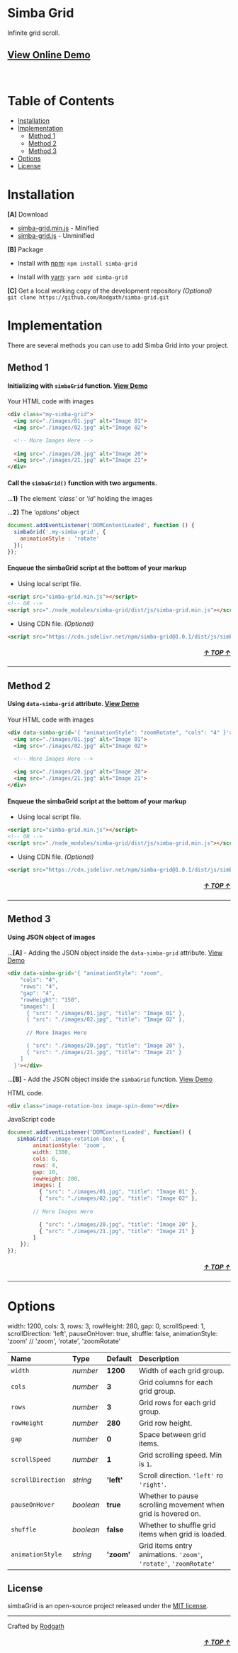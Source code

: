 <div id="top"></div>

# Simba Grid

Infinite grid scroll.

## [View Online Demo](https://rodgath.github.io/simba-grid/demo/)

<br>

# Table of Contents

- [Installation](#installation)
- [Implementation](#implementation)
  - [Method 1](#method-1)
  - [Method 2](#method-2)
  - [Method 3](#method-3)
- [Options](#options)
- [License](#license)

# Installation

**[A]** Download 

+ [simba-grid.min.js](https://unpkg.com/simba-grid@1.0.1/dist/js/simba-grid.min.js) - Minified
+ [simba-grid.js](https://unpkg.com/simba-grid@1.0.1/dist/js/simba-grid.min.js) - Unminified

**[B]** Package

+ Install with [npm](https://www.npmjs.com/package/simba-grid): `npm install simba-grid` 
* Install with [yarn](https://yarnpkg.com/): `yarn add simba-grid`

**[C]** Get a local working copy of the development repository _(Optional)_ <br />
`git clone https://github.com/Rodgath/simba-grid.git`


# Implementation
There are several methods you can use to add Simba Grid into your project.

## Method 1

#### Initializing with `simbaGrid` function. [View Demo](https://rodgath.github.io/simba-grid/demo/index.html)
Your HTML code with images
```html
<div class="my-simba-grid">
  <img src="./images/01.jpg" alt="Image 01">
  <img src="./images/02.jpg" alt="Image 02">

  <!-- More Images Here -->
  
  <img src="./images/20.jpg" alt="Image 20">
  <img src="./images/21.jpg" alt="Image 21">
</div>
```

#### Call the `simbaGrid()` function with two arguments.
...**1)** The element _'class'_ or _'id'_ holding the images 

...**2)** The _'options'_ object
```javascript
document.addEventListener('DOMContentLoaded', function () {
  simbaGrid('.my-simba-grid', {
    animationStyle : 'rotate'
  });
});
```

#### Enqueue the simbaGrid script at the bottom of your markup
+ Using local script file.
```html
<script src="simba-grid.min.js"></script>
<!-- OR -->
<script src="./node_modules/simba-grid/dist/js/simba-grid.min.js"></script>
```
+ Using CDN file. _(Optional)_
```html
<script src="https://cdn.jsdelivr.net/npm/simba-grid@1.0.1/dist/js/simba-grid.min.js"></script>
```

##### <div align="right"><a href="#top">&uarr; TOP &uarr;</a></div>

---
## Method 2

#### Using `data-simba-grid` attribute. [View Demo](https://rodgath.github.io/simba-grid/demo/index3.html)
Your HTML code with images
```html
<div data-simba-grid='{ "animationStyle": "zoomRotate", "cols": "4" }'>
  <img src="./images/01.jpg" alt="Image 01">
  <img src="./images/02.jpg" alt="Image 02">

  <!-- More Images Here -->
  
  <img src="./images/20.jpg" alt="Image 20">
  <img src="./images/21.jpg" alt="Image 21">
</div>
```

#### Enqueue the simbaGrid script at the bottom of your markup
+ Using local script file.
```html
<script src="simba-grid.min.js"></script>
<!-- OR -->
<script src="./node_modules/simba-grid/dist/js/simba-grid.min.js"></script>
```
+ Using CDN file. _(Optional)_
```html
<script src="https://cdn.jsdelivr.net/npm/simba-grid@1.0.1/dist/js/simba-grid.min.js"></script>
```

##### <div align="right"><a href="#top">&uarr; TOP &uarr;</a></div>

---
## Method 3

#### Using JSON object of images
...**[A]** - Adding the JSON object inside the `data-simba-grid` attribute. [View Demo](https://rodgath.github.io/simba-grid/demo/index4.html)

```html
<div data-simba-grid='{ "animationStyle": "zoom", 
    "cols": "4", 
    "rows": "4", 
    "gap": "4", 
    "rowHeight": "150", 
    "images": [
      { "src": "./images/01.jpg", "title": "Image 01" },
      { "src": "./images/02.jpg", "title": "Image 02" },
      
      // More Images Here

      { "src": "./images/20.jpg", "title": "Image 20" },
      { "src": "./images/21.jpg", "title": "Image 21" }
    ]
  }'></div>
```

...**[B]** - Add the JSON object inside the `simbaGrid` function. [View Demo](https://rodgath.github.io/simba-grid/demo/index5.html)

HTML code.
```html
<div class="image-rotation-box image-spin-demo"></div>
```
JavaScript code

```javascript
document.addEventListener('DOMContentLoaded', function() {
   simbaGrid('.image-rotation-box', {
        animationStyle: 'zoom', 
        width: 1300, 
        cols: 6, 
        rows: 4, 
        gap: 10, 
        rowHeight: 200, 
        images: [
          { "src": "./images/01.jpg", "title": "Image 01" },
          { "src": "./images/02.jpg", "title": "Image 02" },
        
        // More Images Here

          { "src": "./images/20.jpg", "title": "Image 20" },
          { "src": "./images/21.jpg", "title": "Image 21" }
        ]
    });
});
```
##### <div align="right"><a href="#top">&uarr; TOP &uarr;</a></div>

---
# Options 

 width: 1200,
    cols: 3,
    rows: 3,
    rowHeight: 280,
    gap: 0,
    scrollSpeed: 1,
    scrollDirection: 'left',
    pauseOnHover: true,
    shuffle: false,
    animationStyle: 'zoom' // 'zoom', 'rotate', 'zoomRotate'

Name | Type | Default | Description
:--- | :--- | :------ | :----------
`width` | _number_ | **1200** | Width of each grid group.
`cols` | _number_ | **3** | Grid columns for each grid group.
`rows` | _number_ | **3** | Grid rows for each grid group.
`rowHeight` | _number_ | **280** | Grid row height.
`gap` | _number_ | **0** | Space between grid items.
`scrollSpeed` | _number_ | **1** | Grid scrolling speed. Min is `1`.
`scrollDirection` | _string_ | **'left'** | Scroll direction. `'left'` ro `'right'`.
`pauseOnHover` | _boolean_ | **true** | Whether to pause scrolling movement when grid is hovered on.
`shuffle` | _boolean_ | **false** | Whether to shuffle grid items when grid is loaded.
`animationStyle` | _string_ | **'zoom'** | Grid items entry animations. `'zoom'`, `'rotate'`, `'zoomRotate'`

## License
simbaGrid is an open-source project released under the [MIT license](http://www.opensource.org/licenses/mit-license.php).

---

Crafted by [Rodgath](https://twitter.com/Rodgath)
##### <div align="right"><a href="#top">&uarr; TOP &uarr;</a></div>